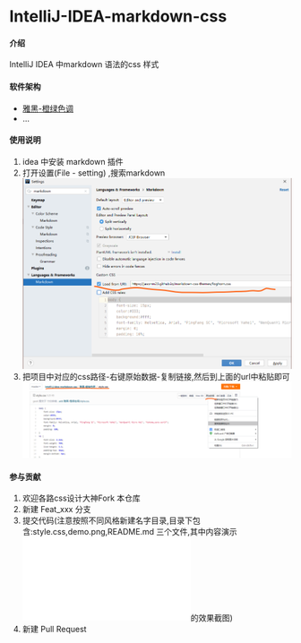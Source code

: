 # IntelliJ-IDEA-markdown-css

#### 介绍
IntelliJ IDEA 中markdown 语法的css 样式 

#### 软件架构
- [雅黑-橙绿色调](https://gitee.com/pocg/intelli-j-idea-markdown-css/tree/master/%E9%9B%85%E9%BB%91-%E6%A9%99%E7%BB%BF%E8%89%B2%E8%B0%83)
- ...

#### 使用说明

1.  idea 中安装 markdown 插件
2.  打开设置(File - setting) ,搜索markdown
![](usage.png)
3.  把项目中对应的css路径-右键原始数据-复制链接,然后到上面的url中粘贴即可
![](usage-copy-url.png)

#### 参与贡献

1.  欢迎各路css设计大神Fork 本仓库
2.  新建 Feat_xxx 分支
3.  提交代码(注意按照不同风格新建名字目录,目录下包含:style.css,demo.png,README.md 三个文件,其中内容演示![template.md](template.md)的效果截图)
4.  新建 Pull Request


